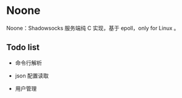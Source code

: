 # Noone

Noone：Shadowsocks 服务端纯 C 实现，基于 epoll，only for Linux 。

## Todo list

- 命令行解析

- json 配置读取

- 用户管理